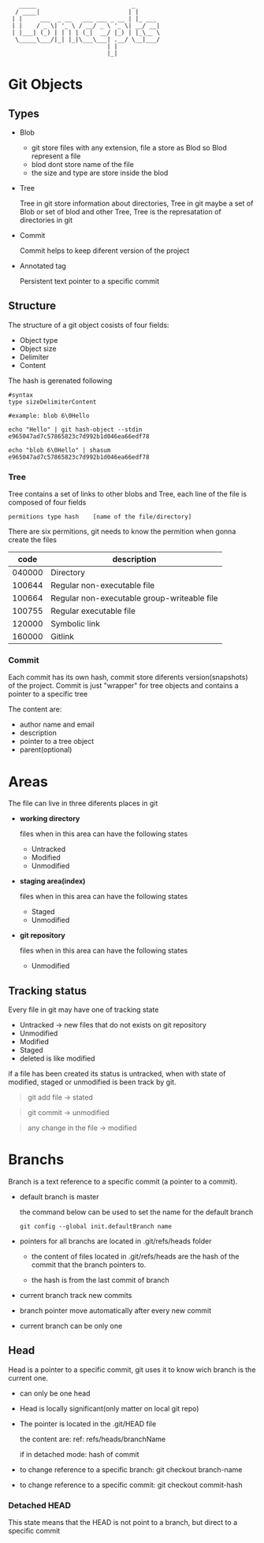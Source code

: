 ```
   _____                           _       
  / ____|                         | |      
 | |     ___  _ __   ___ ___ _ __ | |_ ___ 
 | |    / _ \| '_ \ / __/ _ \ '_ \| __/ __|
 | |___| (_) | | | | (_|  __/ |_) | |_\__ \
  \_____\___/|_| |_|\___\___| .__/ \__|___/
                            | |            
                            |_|            
```

# Git Objects

## Types

- Blob 

   - git store files with any extension, file a store as Blod so Blod represent a file
   - blod dont store name of the file
   - the size and type are store inside the blod

- Tree 

   Tree in git store information about directories, Tree in git maybe a set of Blob or set of blod and other Tree, Tree is the represatation of directories in git

- Commit

   Commit helps to keep diferent version of the project

- Annotated tag

   Persistent text pointer to a specific commit

## Structure

The structure of a git object cosists of four fields:

- Object type
- Object size
- Delimiter
- Content

The hash is gerenated following
```
#syntax
type sizeDelimiterContent

#example: blob 6\0Hello

echo "Hello" | git hash-object --stdin
e965047ad7c57865823c7d992b1d046ea66edf78

echo "blob 6\0Hello" | shasum
e965047ad7c57865823c7d992b1d046ea66edf78
```
### Tree

Tree contains a set of links to other blobs and Tree, each line of the file is composed of four fields

```
permitions type hash    [name of the file/directory]
```

There are six permitions, git needs to know the permition when gonna create the files

| code | description |
|------|-------------|
|040000|Directory|
|100644|Regular non-executable file|
|100664|Regular non-executable group-writeable file|
|100755|Regular executable file|
|120000|Symbolic link|
|160000|Gitlink|

### Commit

Each commit has its own hash, commit store diferents version(snapshots) of the project. Commit is just "wrapper" for tree objects and contains a pointer to a specific tree

The content are:

- author name and email
- description
- pointer to a tree object
- parent(optional)

# Areas

The file can live in three diferents places in git

- **working directory**
   
   files when in this area can have the following states

   - Untracked
   - Modified
   - Unmodified

- **staging area(index)**

   files when in this area can have the following states

   - Staged
   - Unmodified

- **git repository**

   files when in this area can have the following states

   - Unmodified

## Tracking status

Every file in git may have one of tracking state

- Untracked -> new files that do not exists on git repository
- Unmodified
- Modified
- Staged
- deleted is like modified

if a file has been created its status is untracked, when with state of modified, staged or unmodified is been track by git.

> git add file -> stated

> git commit -> unmodified

> any change in the file -> modified

# Branchs

Branch is a text reference to a specific commit (a pointer to a commit). 

- default branch is master

   the command below can be used to set the name for the default branch

   ```
   git config --global init.defaultBranch name
   ```

- pointers for all branchs are located in .git/refs/heads folder

   - the content of files located in .git/refs/heads are the hash of the commit that the branch pointers to.

   - the hash is from the last commit of branch

- current branch track new commits

- branch pointer move automatically after every new commit

- current branch can be only one

## Head

Head is a pointer to a specific commit, git uses it to know wich branch is the current one.

- can only be one head

- Head is locally significant(only matter on local git repo)

- The pointer is located in the .git/HEAD file

   the content are: ref: refs/heads/branchName

   if in detached mode: hash of commit

- to change reference to a specific branch: git checkout branch-name

- to change reference to a specific commit: git checkout commit-hash

### Detached HEAD

This state means that the HEAD is not point to a branch, but direct to a specific commit